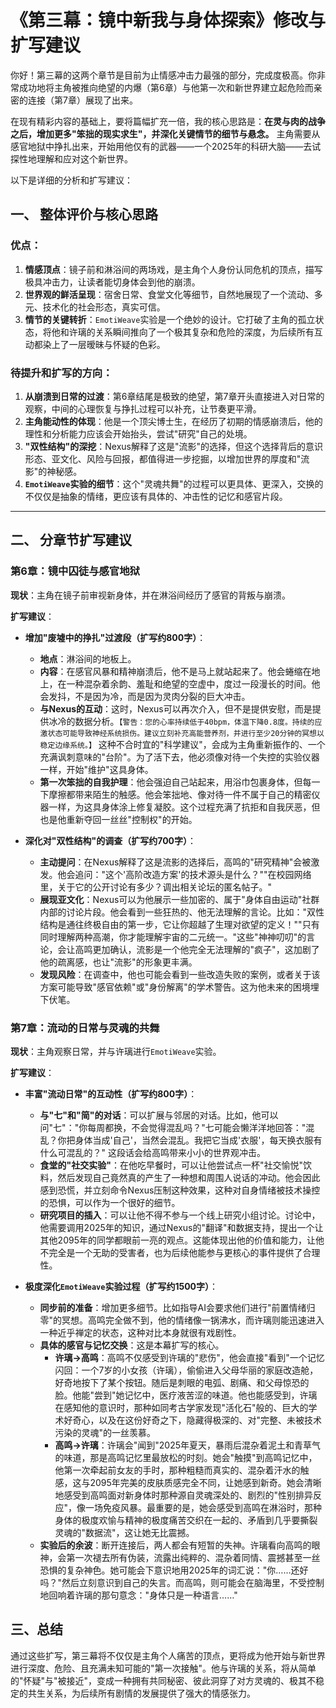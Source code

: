 # 《第三幕：镜中新我与身体探索》修改与扩写建议

你好！第三幕的这两个章节是目前为止情感冲击力最强的部分，完成度极高。你非常成功地将主角被推向绝望的内爆（第6章）与他第一次和新世界建立起危险而亲密的连接（第7章）展现了出来。

在现有精彩内容的基础上，要将篇幅扩充一倍，我的核心思路是：**在灵与肉的战争之后，增加更多"笨拙的现实求生"，并深化关键情节的细节与悬念。** 主角需要从感官地狱中挣扎出来，开始用他仅有的武器——一个2025年的科研大脑——去试探性地理解和应对这个新世界。

以下是详细的分析和扩写建议：

## 一、 整体评价与核心思路

### 优点：
1.  **情感顶点**：镜子前和淋浴间的两场戏，是主角个人身份认同危机的顶点，描写极具冲击力，让读者能切身体会到他的崩溃。
2.  **世界观的鲜活呈现**：宿舍日常、食堂文化等细节，自然地展现了一个流动、多元、技术化的社会形态，真实可信。
3.  **情节的关键转折**：`EmotiWeave`实验是一个绝妙的设计。它打破了主角的孤立状态，将他和许璃的关系瞬间推向了一个极其复杂和危险的深度，为后续所有互动都染上了一层暧昧与怀疑的色彩。

### 待提升和扩写的方向：
1.  **从崩溃到日常的过渡**：第6章结尾是极致的绝望，第7章开头直接进入对日常的观察，中间的心理恢复与挣扎过程可以补充，让节奏更平滑。
2.  **主角能动性的体现**：他是一个顶尖博士生，在经历了初期的情感崩溃后，他的理性和分析能力应该会开始抬头，尝试"研究"自己的处境。
3.  **"双性结构"的深挖**：Nexus解释了这是"流影"的选择，但这个选择背后的意识形态、亚文化、风险与回报，都值得进一步挖掘，以增加世界的厚度和"流影"的神秘感。
4.  **`EmotiWeave`实验的细节**：这个"灵魂共舞"的过程可以更具体、更深入，交换的不仅仅是抽象的情绪，更应该有具体的、冲击性的记忆和感官片段。

---

## 二、 分章节扩写建议

### 第6章：镜中囚徒与感官地狱

**现状**：主角在镜子前审视新身体，并在淋浴间经历了感官的背叛与崩溃。

**扩写建议**：

*   **增加"废墟中的挣扎"过渡段（扩写约800字）**：
    *   **地点**：淋浴间的地板上。
    *   **内容**：在感官风暴和精神崩溃后，他不是马上就站起来了。他会蜷缩在地上，在一种混杂着余韵、羞耻和绝望的空虚中，度过一段漫长的时间。他会发抖，不是因为冷，而是因为灵肉分裂的巨大冲击。
    *   **与Nexus的互动**：这时，Nexus可以再次介入，但不是提供安慰，而是提供冰冷的数据分析。`【警告：您的心率持续低于40bpm，体温下降0.8度。持续的应激状态可能导致神经系统损伤。建议立刻补充高能营养剂，并进行至少20分钟的冥想以稳定边缘系统。】` 这种不合时宜的"科学建议"，会成为主角重新振作的、一个充满讽刺意味的"台阶"。为了活下去，他必须像对待一个失控的实验仪器一样，开始"维护"这具身体。
    *   **第一次笨拙的自我护理**：他会强迫自己站起来，用浴巾包裹身体，但每一下摩擦都带来陌生的触感。他会笨拙地、像对待一件不属于自己的精密仪器一样，为这具身体涂上修复凝胶。这个过程充满了抗拒和自我厌恶，但也是他重新夺回一丝丝"控制权"的开始。

*   **深化对"双性结构"的调查（扩写约700字）**：
    *   **主动提问**：在Nexus解释了这是流影的选择后，高鸣的"研究精神"会被激发。他会追问："这个'高阶改造方案'的技术源头是什么？""在校园网络里，关于它的公开讨论有多少？调出相关论坛的匿名帖子。"
    *   **展现亚文化**：Nexus可以为他展示一些加密的、属于"身体自由运动"社群内部的讨论片段。他会看到一些狂热的、他无法理解的言论。比如："双性结构是通往终极自由的第一步，它让你超越了生理对欲望的定义！""只有同时理解两种高潮，你才能理解宇宙的二元统一。"这些"神神叨叨"的言论，会让高鸣更加确认，流影是一个他完全无法理解的"疯子"，这加剧了他的疏离感，也让"流影"的形象更丰满。
    *   **发现风险**：在调查中，他也可能会看到一些改造失败的案例，或者关于该方案可能导致"感官依赖"或"身份解离"的学术警告。这为他未来的困境埋下伏笔。

### 第7章：流动的日常与灵魂的共舞

**现状**：主角观察日常，并与许璃进行`EmotiWeave`实验。

**扩写建议**：

*   **丰富"流动日常"的互动性（扩写约800字）**：
    *   **与"七"和"简"的对话**：可以扩展与邻居的对话。比如，他可以问"七"："你每周都换，不会觉得混乱吗？"七可能会懒洋洋地回答："混乱？你把身体当成'自己'，当然会混乱。我把它当成'衣服'，每天换衣服有什么可混乱的？" 这段话会给高鸣带来小小的世界观冲击。
    *   **食堂的"社交实验"**：在他吃早餐时，可以让他尝试点一杯"社交愉悦"饮料，然后发现自己竟然真的产生了一种想和周围人说话的冲动。他会因此感到恐慌，并立刻命令Nexus压制这种效果，这种对自身情绪被技术操控的恐惧，可以作为一个很好的细节。
    *   **研究项目的插入**：可以让他不得不参与一个线上研究小组讨论。讨论中，他需要调用2025年的知识，通过Nexus的"翻译"和数据支持，提出一个让其他2095年的同学都眼前一亮的观点。这能体现出他的价值和能力，让他不完全是一个无助的受害者，也为后续他能参与更核心的事件提供了合理性。

*   **极度深化`EmotiWeave`实验过程（扩写约1500字）**：
    *   **同步前的准备**：增加更多细节。比如指导AI会要求他们进行"前置情绪归零"的冥想。高鸣完全做不到，他的情绪像一锅沸水，而许璃则能迅速进入一种近乎禅定的状态，这种对比本身就很有戏剧性。
    *   **具体的感官与记忆交换**：这是本幕扩写的核心。
        *   **许璃→高鸣**：高鸣不仅感受到许璃的"悲伤"，他会直接"看到"一个记忆闪回：一个7岁的小女孩（许璃），偷偷进入父母华丽的家庭改造舱，好奇地按下了某个按钮。随后是刺眼的电弧、剧痛、和父母惊恐的脸。他能"尝到"她记忆中，医疗液苦涩的味道。他也能感受到，许璃在感知他的意识时，那种如同考古学家发现"活化石"般的、巨大的学术好奇心，以及在这份好奇之下，隐藏得极深的、对"完整、未被技术污染的灵魂"的一丝羡慕。
        *   **高鸣→许璃**：许璃会"闻到"2025年夏天，暴雨后混杂着泥土和青草气的味道，那是高鸣记忆里最放松的时刻。她会"触摸"到高鸣记忆中，他第一次牵起前女友的手时，那种粗糙而真实的、混杂着汗水的触感，这与2095年完美的皮肤质感完全不同，让她感到新奇。她会清晰地感受到高鸣面对新身体时那种源自灵魂深处的、剧烈的"性别排异反应"，像一场免疫风暴。最重要的是，她会感受到高鸣在淋浴时，那种身体的极度欢愉与精神的极度痛苦交织在一起的、矛盾到几乎要撕裂灵魂的"数据流"，这让她无比震撼。
    *   **实验后的余波**：断开连接后，两人都会有短暂的失神。许璃看向高鸣的眼神，会第一次褪去所有伪装，流露出纯粹的、混杂着同情、震撼甚至一丝恐惧的复杂神色。她可能会下意识地用2025年的词汇说："你……还好吗？"然后立刻意识到自己的失言。而高鸣，则可能会在脑海里，不受控制地回响着许璃的那句意念："身体只是一种语言……"

## 三、总结

通过这些扩写，第三幕将不仅仅是主角个人痛苦的顶点，更将成为他开始与新世界进行深度、危险、且充满未知可能的"第一次接触"。他与许璃的关系，将从简单的"怀疑"与"被接近"，变成一种拥有共同秘密、彼此洞穿了对方灵魂的、极其不稳定的共生关系，为后续所有剧情的发展提供了强大的情感张力。 